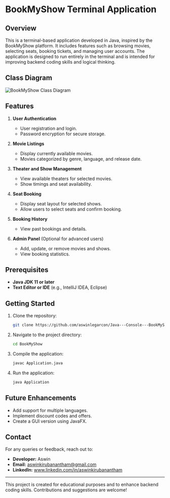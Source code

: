 # BookMyShow Terminal Application

## Overview
This is a terminal-based application developed in Java, inspired by the BookMyShow platform. It includes features such as browsing movies, selecting seats, booking tickets, and managing user accounts. The application is designed to run entirely in the terminal and is intended for improving backend coding skills and logical thinking.


## Class Diagram

![BookMyShow Class Diagram](https://github.com/user-attachments/assets/37890f7f-7bfb-4b68-962b-1902a4633fe3)

## Features
1. **User Authentication**
   - User registration and login.
   - Password encryption for secure storage.

2. **Movie Listings**
   - Display currently available movies.
   - Movies categorized by genre, language, and release date.

3. **Theater and Show Management**
   - View available theaters for selected movies.
   - Show timings and seat availability.

4. **Seat Booking**
   - Display seat layout for selected shows.
   - Allow users to select seats and confirm booking.

5. **Booking History**
   - View past bookings and details.

7. **Admin Panel** (Optional for advanced users)
   - Add, update, or remove movies and shows.
   - View booking statistics.

## Prerequisites
- **Java JDK 11 or later**
- **Text Editor or IDE** (e.g., IntelliJ IDEA, Eclipse)


## Getting Started
1. Clone the repository:
   ```bash
   git clone https://github.com/aswinlegarcon/Java---Console---BookMyShow.git
   ```
2. Navigate to the project directory:
   ```bash
   cd BookMyShow
   ```
3. Compile the application:
   ```bash
   javac Application.java
   ```
4. Run the application:
   ```bash
   java Application
   ```
   

## Future Enhancements
- Add support for multiple languages.
- Implement discount codes and offers.
- Create a GUI version using JavaFX.

## Contact
For any queries or feedback, reach out to:
- **Developer:** Aswin
- **Email:** aswinkirubanantham@gmail.com
- **LinkedIn:** www.linkedin.com/in/aswinkirubanantham

---
This project is created for educational purposes and to enhance backend coding skills. Contributions and suggestions are welcome!

